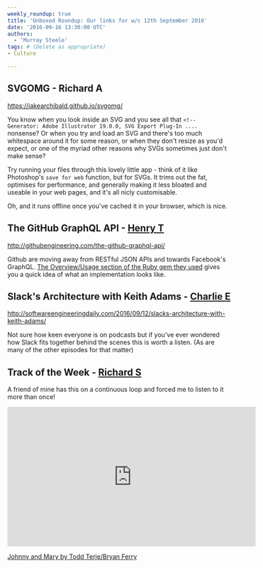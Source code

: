 ```yaml
---
weekly_roundup: true
title: 'Unboxed Roundup: Our links for w/c 12th September 2016'
date: '2016-09-16 13:30:00 UTC'
authors:
  - 'Murray Steele'
tags: # (Delete as appropriate)
- Culture

---
```


## SVGOMG - Richard A

https://jakearchibald.github.io/svgomg/

You know when you look inside an SVG and you see all that `<!-- Generator: Adobe Illustrator 19.0.0, SVG Export Plug-In ....` nonsense? Or when you try and load an SVG and there's too much whitespace around it for some reason, or when they don't resize as you'd expect, or one of the myriad other reasons why SVGs sometimes just don't make sense?

Try running your files through this lovely little app - think of it like Photoshop's `save for web` function, but for SVGs. It trims out the fat, optimises for performance, and generally making it less bloated and useable in your web pages, and it's all nicly customisable.

Oh, and it runs offline once you've cached it in your browser, which is nice.

## The GitHub GraphQL API - [Henry T](/team#henry-turner)

http://githubengineering.com/the-github-graphql-api/

Github are moving away from RESTful JSON APIs and towards Facebook's GraphQL. [The Overview/Usage section of the Ruby gem they used](https://github.com/rmosolgo/graphql-ruby#overview) gives you a quick idea of what an implementation looks like.

## Slack's Architecture with Keith Adams - [Charlie E](/team#charlie-egan)

http://softwareengineeringdaily.com/2016/09/12/slacks-architecture-with-keith-adams/

Not sure how keen everyone is on podcasts but if you've ever wondered how Slack fits together behind the scenes this is worth a listen. (As are many of the other episodes for that matter)

## Track of the Week - [Richard S](/team#richard-stobart)

A friend of mine has this on a continuous loop and forced me to listen to it more than once!

<iframe width="560" height="315" src="https://www.youtube.com/embed/ibuSxgL83dE" frameborder="0" allowfullscreen></iframe>

[Johnny and Mary by Todd Terje/Bryan Ferry](https://www.youtube.com/watch?v=ibuSxgL83dE)
